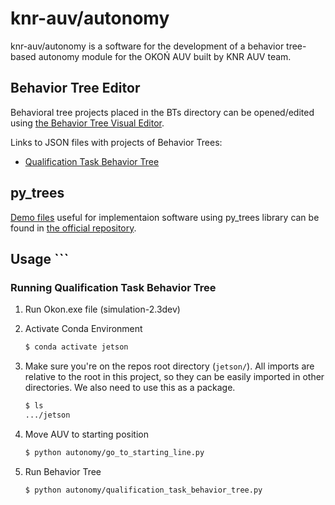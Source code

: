# knr-auv/autonomy

knr-auv/autonomy is a software for the development of a behavior tree-based autonomy module for the OKOŃ AUV built by KNR AUV team.

## Behavior Tree Editor

Behavioral tree projects placed in the BTs directory can be opened/edited using [the Behavior Tree Visual Editor](https://opensource.adobe.com/behavior_tree_editor).

Links to JSON files with projects of Behavior Trees:

- [Qualification Task Behavior Tree](BTs/qualificationTaskProjet.json)

## py_trees

[Demo files](https://github.com/splintered-reality/py_trees/tree/devel/py_trees/demos) useful for implementaion software using py_trees library can be found in [the official repository](https://github.com/splintered-reality/py_trees).

## Usage    ```

### Running Qualification Task Behavior Tree

1. Run Okon.exe file (simulation-2.3dev)

2. Activate Conda Environment

    ```bash
    $ conda activate jetson
    ```

3. Make sure you're on the repos root directory (`jetson/`). All imports are relative to the root in this project, so they can be easily imported in other directories. We also need to use this as a package.
    ```bash
    $ ls
    .../jetson
    ```

3. Move AUV to starting position

    ```bash
    $ python autonomy/go_to_starting_line.py
    ```

4. Run Behavior Tree

    ```bash
    $ python autonomy/qualification_task_behavior_tree.py
    ```
